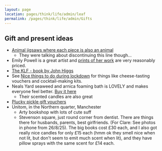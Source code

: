 ```yaml
---
layout: page
location: pages/think/life/admin/leaf
permalink: /pages/think/life/admin/Gifts
---
```


## Gift and present ideas

- [Animal jigsaws where each piece is also an animal](https://www.sellab.co/products/wooden-jigsaw-puzzles-pressltm-2)
    - They were talking about discontinuing this line though...
- Emily Powell is a great artist and [prints of her work](https://www.eastendprints.co.uk/categories/artists/artists-a-f/emily-powell.html) are very reasonably priced.
- [The KLF - book by John Higgs](https://johnhiggs.com/books/the-klf/)
- See [Nice things to do during lockdown](/pages/think/life/health-stuff/Covid#nice-things-to-do-during-lockdown) for things like cheese-tasting vouchers and cocktail-making kits.
- Neals Yard seaweed and arnica foaming bath is LOVELY and makes everyone feel better. [Buy it here](https://uk.nyrorganic.com/shop/louisescrivens/?a=33&search=seaweed%20arnica&cat=0&bid=19d58d85c4e80b764d71b50efc6e0185b897959d)
    - Their scented candles are also great
- [Plucky pickle gift vouchers](https://www.pluckypickle.co.uk/pickles-shop/gift-vouchers)
- Unitom, in the Northern quarter, Manchester
	- Arty bookshop with lots of cute suff
	- Stevenson square, just round corner from dentist. There are things there for husbands, parents, best girlfriends. (For Clare: See photos in phone from 26/8/25). The big books cost £30 each, and I also got really nice candles for only £15 each (hmm ok they smell nice when not lit, but don't seem to emit much scent when lit), and they have pillow sprays with the same scent for £14 each.